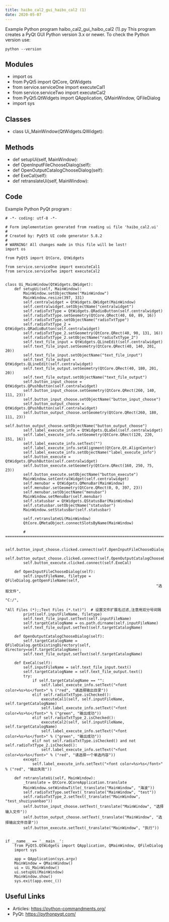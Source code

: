 ```yaml
---
title: haibo_cal2_gui_haibo_cal2 (1)
date: 2020-05-07
---
```

Example Python program haibo_cal2_gui_haibo_cal2 (1).py
This program creates a PyQt GUI
Python version 3.x or newer.
To check the Python version use:

    python --version

## Modules

* import os
* from PyQt5 import QtCore, QtWidgets
* from service.serviceOne import executeCal1
* from service.serviceTwo import executeCal2
* from PyQt5.QtWidgets import QApplication, QMainWindow, QFileDialog
* import sys

## Classes

* class Ui_MainWindow(QtWidgets.QWidget):

## Methods

* def setupUi(self, MainWindow):
* def OpenInputFileChooseDialog(self):
* def OpenOutputCatalogChooseDialog(self):
* def ExeCal(self):
* def retranslateUi(self, MainWindow):

## Code

Example Python PyQt program :

    # -*- coding: utf-8 -*-
    
    # Form implementation generated from reading ui file 'haibo_cal2.ui'
    #
    # Created by: PyQt5 UI code generator 5.8.2
    #
    # WARNING! All changes made in this file will be lost!
    import os
    
    from PyQt5 import QtCore, QtWidgets
    
    from service.serviceOne import executeCal1
    from service.serviceTwo import executeCal2
    
    
    class Ui_MainWindow(QtWidgets.QWidget):
        def setupUi(self, MainWindow):
            MainWindow.setObjectName("MainWindow")
            MainWindow.resize(397, 331)
            self.centralwidget = QtWidgets.QWidget(MainWindow)
            self.centralwidget.setObjectName("centralwidget")
            self.radioTxtType = QtWidgets.QRadioButton(self.centralwidget)
            self.radioTxtType.setGeometry(QtCore.QRect(40, 60, 89, 16))
            self.radioTxtType.setObjectName("radioTxtType")
            self.radioTxtType_2 = QtWidgets.QRadioButton(self.centralwidget)
            self.radioTxtType_2.setGeometry(QtCore.QRect(40, 90, 131, 16))
            self.radioTxtType_2.setObjectName("radioTxtType_2")
            self.text_file_input = QtWidgets.QLineEdit(self.centralwidget)
            self.text_file_input.setGeometry(QtCore.QRect(40, 140, 201, 20))
            self.text_file_input.setObjectName("text_file_input")
            self.text_file_output = QtWidgets.QLineEdit(self.centralwidget)
            self.text_file_output.setGeometry(QtCore.QRect(40, 180, 201, 20))
            self.text_file_output.setObjectName("text_file_output")
            self.button_input_choose = QtWidgets.QPushButton(self.centralwidget)
            self.button_input_choose.setGeometry(QtCore.QRect(260, 140, 111, 23))
            self.button_input_choose.setObjectName("button_input_choose")
            self.button_output_choose = QtWidgets.QPushButton(self.centralwidget)
            self.button_output_choose.setGeometry(QtCore.QRect(260, 180, 111, 23))
            self.button_output_choose.setObjectName("button_output_choose")
            self.label_execute_info = QtWidgets.QLabel(self.centralwidget)
            self.label_execute_info.setGeometry(QtCore.QRect(120, 220, 151, 16))
            self.label_execute_info.setText("")
            self.label_execute_info.setAlignment(QtCore.Qt.AlignCenter)
            self.label_execute_info.setObjectName("label_execute_info")
            self.button_execute = QtWidgets.QPushButton(self.centralwidget)
            self.button_execute.setGeometry(QtCore.QRect(160, 250, 75, 23))
            self.button_execute.setObjectName("button_execute")
            MainWindow.setCentralWidget(self.centralwidget)
            self.menubar = QtWidgets.QMenuBar(MainWindow)
            self.menubar.setGeometry(QtCore.QRect(0, 0, 397, 23))
            self.menubar.setObjectName("menubar")
            MainWindow.setMenuBar(self.menubar)
            self.statusbar = QtWidgets.QStatusBar(MainWindow)
            self.statusbar.setObjectName("statusbar")
            MainWindow.setStatusBar(self.statusbar)
    
            self.retranslateUi(MainWindow)
            QtCore.QMetaObject.connectSlotsByName(MainWindow)
    
            # =======================================================================
    
            self.button_input_choose.clicked.connect(self.OpenInputFileChooseDialog)
            self.button_output_choose.clicked.connect(self.OpenOutputCatalogChooseDialog)
            self.button_execute.clicked.connect(self.ExeCal)
    
        def OpenInputFileChooseDialog(self):
            self.inputFileName, filetype = QFileDialog.getOpenFileName(self,
                                                                       "选取文件",
                                                                       "C:/",
                                                                       "All Files (*);;Text Files (*.txt)")  # 设置文件扩展名过滤,注意用双分号间隔
            print(self.inputFileName, filetype)
            self.text_file_input.setText(self.inputFileName)
            self.targetCatalogName = os.path.dirname(self.inputFileName)
            self.text_file_output.setText(self.targetCatalogName)
    
        def OpenOutputCatalogChooseDialog(self):
            self.targetCatalogName = QFileDialog.getExistingDirectory(self, directory=self.targetCatalogName);
            self.text_file_output.setText(self.targetCatalogName)
    
        def ExeCal(self):
            self.inputFileName = self.text_file_input.text()
            self.targetCatalogName = self.text_file_output.text()
            try:
                if self.targetCatalogName == "":
                    self.label_execute_info.setText("<font color=%s>%s</font>" % ("red", "请选择输出目录"))
                elif self.radioTxtType.isChecked():
                    executeCal1(self, self.inputFileName, self.targetCatalogName)
                    self.label_execute_info.setText("<font color=%s>%s</font>" % ("green", "输出成功"))
                elif self.radioTxtType_2.isChecked():
                    executeCal2(self, self.inputFileName, self.targetCatalogName)
                    self.label_execute_info.setText("<font color=%s>%s</font>" % ("green", "输出成功"))
                elif not self.radioTxtType.isChecked() and not self.radioTxtType_2.isChecked():
                    self.label_execute_info.setText("<font color=%s>%s</font>" % ("red", "请选择一个单选内容"))
            except:
                self.label_execute_info.setText("<font color=%s>%s</font>" % ("red", "输出失败"))
    
        def retranslateUi(self, MainWindow):
            _translate = QtCore.QCoreApplication.translate
            MainWindow.setWindowTitle(_translate("MainWindow", "海波"))
            self.radioTxtType.setText(_translate("MainWindow", "test"))
            self.radioTxtType_2.setText(_translate("MainWindow", "test_shuziyuanbao"))
            self.button_input_choose.setText(_translate("MainWindow", "选择输入文件"))
            self.button_output_choose.setText(_translate("MainWindow", "选择输出文件目录"))
            self.button_execute.setText(_translate("MainWindow", "执行"))
    
    
    if __name__ == '__main__':
        from PyQt5.QtWidgets import QApplication, QMainWindow, QFileDialog
        import sys
    
        app = QApplication(sys.argv)
        MainWindow = QMainWindow()
        ui = Ui_MainWindow()
        ui.setupUi(MainWindow)
        MainWindow.show()
        sys.exit(app.exec_())
    

## Useful Links

- Articles: https://python-commandments.org/
- PyQt: https://pythonpyqt.com/
